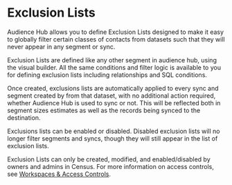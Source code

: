 # Exclusion Lists

Audience Hub allows you to define Exclusion Lists designed to make it easy to globally filter certain classes of contacts from datasets such that they will never appear in any segment or sync.&#x20;

Exclusion Lists are defined like any other segment in audience hub, using the visual builder. All the same conditions and filter logic is available to you for defining exclusion lists including relationships and SQL conditions.&#x20;

Once created, exclusions lists are automatically applied to every sync and segment created by from that dataset, with no additional action required, whether Audience Hub is used to sync or not. This will be reflected both in segment sizes estimates as well as the records being synced to the destination.&#x20;

Exclusions lists can be enabled or disabled. Disabled exclusion lists will no longer filter segments and syncs, though they will still appear in the list of exclusion lists.&#x20;

Exclusion Lists can only be created, modified, and enabled/disabled by owners and admins in Census. For more information on access controls, see [Workspaces & Access Controls](../../basics/security-and-privacy/workspaces-and-access-controls.md).
